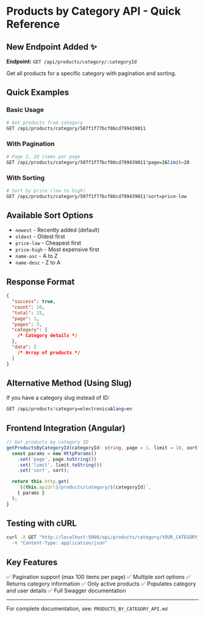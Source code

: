# Products by Category API - Quick Reference

## New Endpoint Added ✨

**Endpoint:** `GET /api/products/category/:categoryId`

Get all products for a specific category with pagination and sorting.

## Quick Examples

### Basic Usage

```bash
# Get products from category
GET /api/products/category/507f1f77bcf86cd799439011
```

### With Pagination

```bash
# Page 2, 20 items per page
GET /api/products/category/507f1f77bcf86cd799439011?page=2&limit=20
```

### With Sorting

```bash
# Sort by price (low to high)
GET /api/products/category/507f1f77bcf86cd799439011?sort=price-low
```

## Available Sort Options

- `newest` - Recently added (default)
- `oldest` - Oldest first
- `price-low` - Cheapest first
- `price-high` - Most expensive first
- `name-asc` - A to Z
- `name-desc` - Z to A

## Response Format

```json
{
  "success": true,
  "count": 10,
  "total": 25,
  "page": 1,
  "pages": 3,
  "category": {
    /* Category details */
  },
  "data": [
    /* Array of products */
  ]
}
```

## Alternative Method (Using Slug)

If you have a category slug instead of ID:

```bash
GET /api/products?category=electronics&lang=en
```

## Frontend Integration (Angular)

```typescript
// Get products by category ID
getProductsByCategoryId(categoryId: string, page = 1, limit = 10, sort = 'newest') {
  const params = new HttpParams()
    .set('page', page.toString())
    .set('limit', limit.toString())
    .set('sort', sort);

  return this.http.get(
    `${this.apiUrl}/products/category/${categoryId}`,
    { params }
  );
}
```

## Testing with cURL

```bash
curl -X GET "http://localhost:5000/api/products/category/YOUR_CATEGORY_ID" \
  -H "Content-Type: application/json"
```

## Key Features

✅ Pagination support (max 100 items per page)
✅ Multiple sort options
✅ Returns category information
✅ Only active products
✅ Populates category and user details
✅ Full Swagger documentation

---

For complete documentation, see: `PRODUCTS_BY_CATEGORY_API.md`
